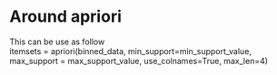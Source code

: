 <h1>Around apriori</h1>
This can be use as follow <br>
itemsets = apriori(binned_data, min_support=min_support_value, max_support = max_support_value, use_colnames=True, max_len=4)


